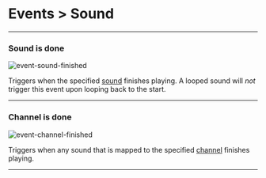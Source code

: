 # Events > Sound

***

### Sound is done

![event-sound-finished](http://static.stencyl.com/pedia2/block-images/13%20-%20Events/13%20-%20Sound/event-sound-finished.png)

Triggers when the specified [sound](http://www.stencyl.com/help/view/playing-sounds-and-music/) finishes playing. A looped sound will *not* trigger this event upon looping back to the start.

***

### Channel is done

![event-channel-finished](http://static.stencyl.com/pedia2/block-images/13%20-%20Events/13%20-%20Sound/event-channel-finished.png)

Triggers when any sound that is mapped to the specified [channel](http://www.stencyl.com/help/view/playing-sounds-and-music/) finishes playing.

***

